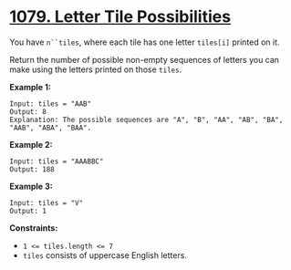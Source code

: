 # [1079. Letter Tile Possibilities](https://leetcode.com/problems/letter-tile-possibilities/description/?envType=daily-question&envId=2025-02-17)

You have `n``tiles`, where each tile has one letter `tiles[i]` printed on it.

Return the number of possible non-empty sequences of letters you can make using the letters printed on those `tiles`.

**Example 1:** 

```
Input: tiles = "AAB"
Output: 8
Explanation: The possible sequences are "A", "B", "AA", "AB", "BA", "AAB", "ABA", "BAA".
```

**Example 2:** 

```
Input: tiles = "AAABBC"
Output: 188
```

**Example 3:** 

```
Input: tiles = "V"
Output: 1
```

**Constraints:** 

- `1 <= tiles.length <= 7`
- `tiles` consists of uppercase English letters.
